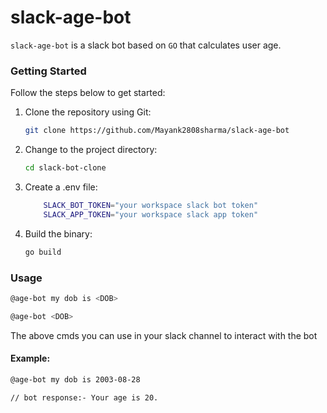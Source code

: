# slack-age-bot

`slack-age-bot` is a slack bot based on `GO` that calculates user age.

### Getting Started

Follow the steps below to get started:

1. Clone the repository using Git:

   ```bash
   git clone https://github.com/Mayank2808sharma/slack-age-bot
   ```
2. Change to the project directory:

   ```bash
   cd slack-bot-clone
   ```
3. Create a .env file:
    ```bash
        SLACK_BOT_TOKEN="your workspace slack bot token"
        SLACK_APP_TOKEN="your workspace slack app token"
    ```
4. Build the binary:

   ```bash
   go build
   ```
### Usage
```bash
@age-bot my dob is <DOB>

@age-bot <DOB>
```
The above cmds you can use in your slack channel to interact with the bot

#### Example:

```bash
@age-bot my dob is 2003-08-28

// bot response:- Your age is 20.
```